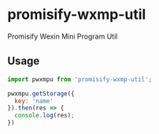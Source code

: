# promisify-wxmp-util

Promisify Wexin Mini Program Util

## Usage

``` js
import pwxmpu from 'promisify-wxmp-util';

pwxmpu.getStorage({
  key: 'name'
}).then(res => {
  console.log(res);
})
```
